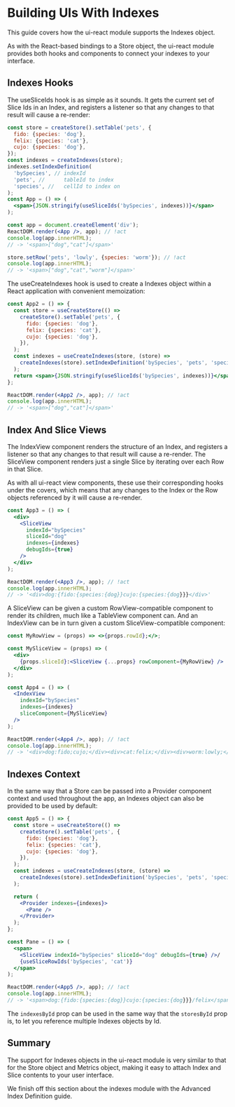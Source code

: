 # Building UIs With Indexes

This guide covers how the ui-react module supports the Indexes object.

As with the React-based bindings to a Store object, the ui-react module provides
both hooks and components to connect your indexes to your interface.

## Indexes Hooks

The useSliceIds hook is as simple as it sounds. It gets the current set of Slice
Ids in an Index, and registers a listener so that any changes to that result
will cause a re-render:

```jsx
const store = createStore().setTable('pets', {
  fido: {species: 'dog'},
  felix: {species: 'cat'},
  cujo: {species: 'dog'},
});
const indexes = createIndexes(store);
indexes.setIndexDefinition(
  'bySpecies', // indexId
  'pets', //      tableId to index
  'species', //   cellId to index on
);
const App = () => (
  <span>{JSON.stringify(useSliceIds('bySpecies', indexes))}</span>
);

const app = document.createElement('div');
ReactDOM.render(<App />, app); // !act
console.log(app.innerHTML);
// -> '<span>["dog","cat"]</span>'

store.setRow('pets', 'lowly', {species: 'worm'}); // !act
console.log(app.innerHTML);
// -> '<span>["dog","cat","worm"]</span>'
```

The useCreateIndexes hook is used to create a Indexes object within a React
application with convenient memoization:

```jsx
const App2 = () => {
  const store = useCreateStore(() =>
    createStore().setTable('pets', {
      fido: {species: 'dog'},
      felix: {species: 'cat'},
      cujo: {species: 'dog'},
    }),
  );
  const indexes = useCreateIndexes(store, (store) =>
    createIndexes(store).setIndexDefinition('bySpecies', 'pets', 'species'),
  );
  return <span>{JSON.stringify(useSliceIds('bySpecies', indexes))}</span>;
};

ReactDOM.render(<App2 />, app); // !act
console.log(app.innerHTML);
// -> '<span>["dog","cat"]</span>'
```

## Index And Slice Views

The IndexView component renders the structure of an Index, and registers a
listener so that any changes to that result will cause a re-render. The
SliceView component renders just a single Slice by iterating over each Row in
that Slice.

As with all ui-react view components, these use their corresponding hooks under
the covers, which means that any changes to the Index or the Row objects
referenced by it will cause a re-render.

```jsx
const App3 = () => (
  <div>
    <SliceView
      indexId="bySpecies"
      sliceId="dog"
      indexes={indexes}
      debugIds={true}
    />
  </div>
);

ReactDOM.render(<App3 />, app); // !act
console.log(app.innerHTML);
// -> '<div>dog:{fido:{species:{dog}}cujo:{species:{dog}}}</div>'
```

A SliceView can be given a custom RowView-compatible component to render its
children, much like a TableView component can. And an IndexView can be in turn
given a custom SliceView-compatible component:

```jsx
const MyRowView = (props) => <>{props.rowId};</>;

const MySliceView = (props) => (
  <div>
    {props.sliceId}:<SliceView {...props} rowComponent={MyRowView} />
  </div>
);

const App4 = () => (
  <IndexView
    indexId="bySpecies"
    indexes={indexes}
    sliceComponent={MySliceView}
  />
);

ReactDOM.render(<App4 />, app); // !act
console.log(app.innerHTML);
// -> '<div>dog:fido;cujo;</div><div>cat:felix;</div><div>worm:lowly;</div>'
```

## Indexes Context

In the same way that a Store can be passed into a Provider component context and
used throughout the app, an Indexes object can also be provided to be used by
default:

```jsx
const App5 = () => {
  const store = useCreateStore(() =>
    createStore().setTable('pets', {
      fido: {species: 'dog'},
      felix: {species: 'cat'},
      cujo: {species: 'dog'},
    }),
  );
  const indexes = useCreateIndexes(store, (store) =>
    createIndexes(store).setIndexDefinition('bySpecies', 'pets', 'species'),
  );

  return (
    <Provider indexes={indexes}>
      <Pane />
    </Provider>
  );
};

const Pane = () => (
  <span>
    <SliceView indexId="bySpecies" sliceId="dog" debugIds={true} />/
    {useSliceRowIds('bySpecies', 'cat')}
  </span>
);

ReactDOM.render(<App5 />, app); // !act
console.log(app.innerHTML);
// -> '<span>dog:{fido:{species:{dog}}cujo:{species:{dog}}}/felix</span>'
```

The `indexesById` prop can be used in the same way that the `storesById` prop
is, to let you reference multiple Indexes objects by Id.

## Summary

The support for Indexes objects in the ui-react module is very similar to that
for the Store object and Metrics object, making it easy to attach Index and
Slice contents to your user interface.

We finish off this section about the indexes module with the Advanced Index
Definition guide.
